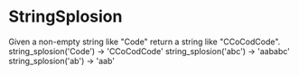 # StringSplosion
Given a non-empty string like "Code" return a string like "CCoCodCode".  string_splosion('Code') → 'CCoCodCode' string_splosion('abc') → 'aababc' string_splosion('ab') → 'aab'

